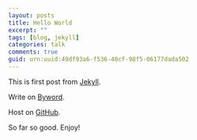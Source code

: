 ```yaml
---
layout: posts
title: Hello World
excerpt: ""
tags: [blog, jekyll]
categories: talk
comments: true
guid: urn:uuid:49df93a6-f536-40cf-98f5-06177dada502
---
```


This is first post from [Jekyll](https://github.com/mojombo/jekyll).

Write on [Byword](http://bywordapp.com/).

Host on [GitHub](https://github.com/).

So far so good. Enjoy!